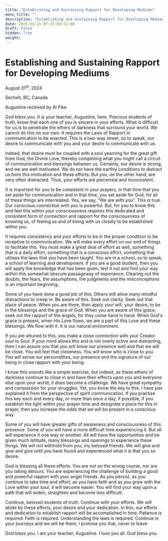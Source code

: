 ```yaml
---
title: "Establishing and Sustaining Rapport for Developing Mediums"
menu_title: ""
description: "Establishing and Sustaining Rapport for Developing Mediums"
date: 2025-03-15 07:21:03+11:00
draft: False
hidden: True
weight:
---
```

# Establishing and Sustaining Rapport for Developing Mediums

August 31<sup>st</sup>, 2024

Sechelt, BC, Canada

Augustine received by Al Fike

God bless you. It is your teacher, Augustine, here. Precious students of truth, know that each one of you is sincere in your efforts. What is difficult for us is to penetrate the ethers of darkness that surround your world. We cannot do this on our own. It requires the Laws of Rapport in communication to be enacted. This is a two-way street, so to speak, our desire to communicate with you and your desire to communicate with us.

Indeed, that desire must be coupled with a soul yearning for the great gift from God, the Divine Love, thereby completing what you might call a circuit of communication and blessings between us. Certainly, our desire is strong, and we are well motivated. We do not have the earthly conditions to distract us from this motivation and these efforts. But you, on the other hand, are very often distracted. Thus, your efforts are piecemeal and inconsistent.

It is important for you to be consistent in your prayers, in that time that you set aside for communication and in that time, you set aside for God, for all of these things are interrelated. Yes, we say, “We are with you”. This is true. Our conscious connection with you is powerful. But, for you to know this and feel this within your consciousness requires this dedicated and consistent form of connection and rapport for the consciousness of knowing us, of feeling us and of being with us closely to be established within you.

It requires consistency and your efforts to be in the proper condition to be receptive to communication. We will make every effort on our end of things to facilitate this. You must make a great deal of effort as well, something that is a daily effort, something that is a conscious effort, something that utilises the laws that you have been taught. You are in a school, so to speak, a school of learning and development. If you are a good student, then you will apply the knowledge that has been given, test it out and find your way within this somewhat obscure passageway of experience. Clearing out the doubts, the fears, the assumptions, the judgments and the misconceptions is an important beginning.

Some of you have done a good job of this. Others still allow many mindful distractions to creep in. Be aware of this. Seek out clarity. Seek out that place of peace. When you are there, then apply your will, your desire, to be in the blessings and the grace of God. When you are aware of this grace, seek out the rapport of the angels, for they come hand in hand. When God's grace is present, when His Love flows, we are a part of this Love and these blessings. We flow with it. It is our natural environment.

If you are attuned to this, you make a close connection with your Creator soul to Soul. If your mind allows this and is not overly active and distracting, then I can assure you that you will know our presence well and that we will be close. You will feel that closeness. You will know who is close to you. You will sense our personalities, our presence and the signature of our being in close rapport with your being.

I know this sounds like a simple exercise, but indeed, as these ethers of darkness continue to close in and have their effects upon you and everyone else upon your world, it does become a challenge. We have great sympathy and compassion for your struggles. Yet, you know the key to this. I have just explained it from the perspective of spirit communication. If you practise this key each and every day, or more than once a day, if possible, if you establish the light within your prayer time and designate a place for this in prayer, then you increase the odds that we will be present in a conscious way.

Some of you will have greater gifts of awareness and consciousness of this presence. Some of you will have a more difficult time experiencing it. But all will experience it one way or another. All will have the opportunities and be given much latitude, many blessings and openings to experience these things. We will not withhold from you, my beloved friends. We will give and give and give until you have found and experienced what it is that you so desire.

God is blessing all these efforts. You are not on the wrong course, nor are you taking detours. You are experiencing the challenge of building a good and powerful rapport with your angel friends. As you persist, as you continue to take time and effort, as you have faith and as you grow with the Love within your soul, it will become easier. You will find your way upon a path that will widen, straighten and become less difficult.

Continue, beloved students of truth. Continue with your efforts. We will abide by these efforts, your desire and your dedication. In this, our efforts and dedication to establish rapport will be accomplished in time. Patience is required. Faith is required. Understanding the laws is required. Continue in your journeys and we will be there, I promise you that, never to leave.

God bless you. I am your teacher, Augustine. I love you all. God bless you.
